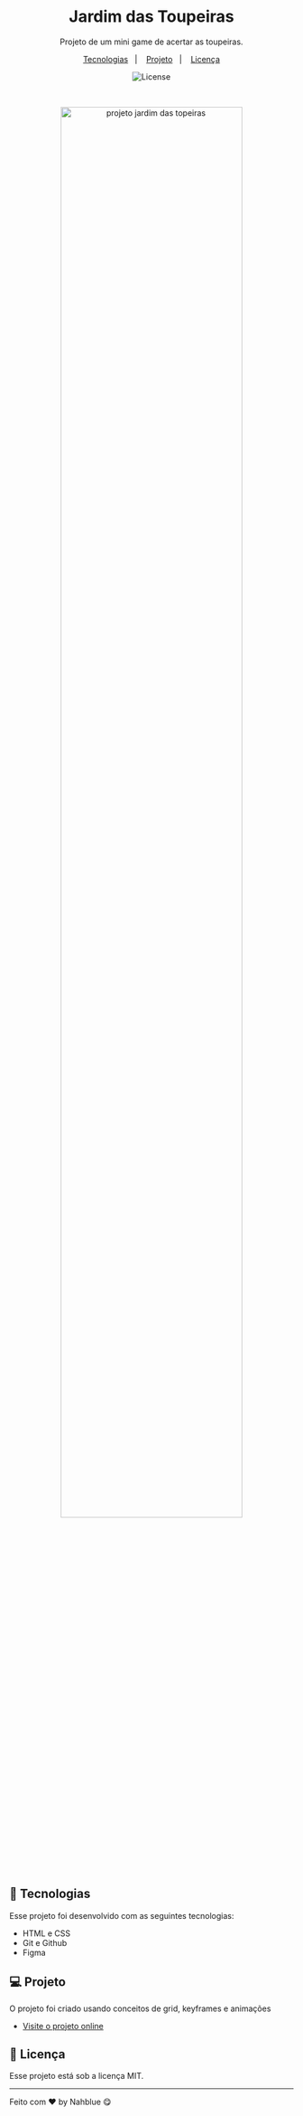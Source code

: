 <h1 align="center"> Jardim das Toupeiras </h1>

<p align="center">
Projeto de um mini game de acertar as toupeiras.<br/>
</p>

<p align="center">
  <a href="#-tecnologias">Tecnologias</a>&nbsp;&nbsp;&nbsp;|&nbsp;&nbsp;&nbsp;
  <a href="#-projeto">Projeto</a>&nbsp;&nbsp;&nbsp;|&nbsp;&nbsp;&nbsp;
  <a href="#memo-licença">Licença</a>
</p>

<p align="center">
  <img alt="License" src="https://img.shields.io/static/v1?label=license&message=MIT&color=49AA26&labelColor=000000">
</p>

<br>

<p align="center">
  <img alt="projeto jardim das topeiras" src="" width="80%">
</p>

## 🚀 Tecnologias

Esse projeto foi desenvolvido com as seguintes tecnologias:

- HTML e CSS
- Git e Github
- Figma

## 💻 Projeto

O projeto foi criado usando conceitos de grid, keyframes e animações

- [Visite o projeto online]()

## :memo: Licença

Esse projeto está sob a licença MIT.

---

Feito com ♥ by Nahblue 😋